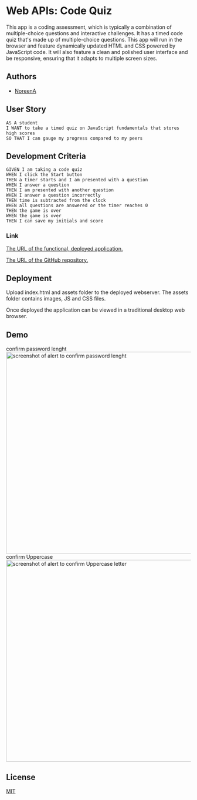 # Web APIs: Code Quiz

This app is a coding assessment, which is typically a combination of multiple-choice questions and interactive challenges. It has a timed code quiz that's made up of multiple-choice questions. This app will run in the browser and feature dynamically updated HTML and CSS powered by JavaScript code. It will also feature a clean and polished user interface and be responsive, ensuring that it adapts to multiple screen sizes.

## Authors

- [NoreenA](https://github.com/noori36)

## User Story

```
AS A student
I WANT to take a timed quiz on JavaScript fundamentals that stores high scores
SO THAT I can gauge my progress compared to my peers
```

## Development Criteria

```
GIVEN I am taking a code quiz
WHEN I click the Start button
THEN a timer starts and I am presented with a question
WHEN I answer a question
THEN I am presented with another question
WHEN I answer a question incorrectly
THEN time is subtracted from the clock
WHEN all questions are answered or the timer reaches 0
THEN the game is over
WHEN the game is over
THEN I can save my initials and score
```


### Link

[The URL of the functional, deployed application.](https://noori36.github.io/PasswordGenerator/)

[The URL of the GitHub repository.](https://github.com/noori36/PasswordGenerator)
 
## Deployment

Upload index.html and assets folder to the deployed webserver. The assets folder contains images, JS and CSS files.<br />

Once deployed the application can be viewed in a traditional desktop web browser. <br />

    
## Demo
confirm password lenght
<br><img src="./Assets/images/Confirm-passlength.png" alt="screenshot of alert to confirm password lenght" width="550"/>
<br>confirm Uppercase
<br><img src="./Assets/images/Confirm-Uppercase.png" alt="screenshot of alert to confirm Uppercase letter" width="550"/>


## License

[MIT](https://choosealicense.com/licenses/mit/)


